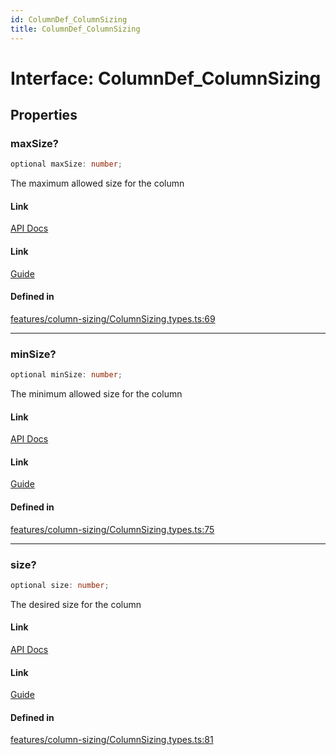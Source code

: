 ```yaml
---
id: ColumnDef_ColumnSizing
title: ColumnDef_ColumnSizing
---
```


# Interface: ColumnDef\_ColumnSizing

## Properties

### maxSize?

```ts
optional maxSize: number;
```

The maximum allowed size for the column

#### Link

[API Docs](https://tanstack.com/table/v8/docs/api/features/column-sizing#maxsize)

#### Link

[Guide](https://tanstack.com/table/v8/docs/guide/column-sizing)

#### Defined in

[features/column-sizing/ColumnSizing.types.ts:69](https://github.com/TanStack/table/blob/b1e6b79157b0debc7222660572b06c8b857f4605/packages/table-core/src/features/column-sizing/ColumnSizing.types.ts#L69)

***

### minSize?

```ts
optional minSize: number;
```

The minimum allowed size for the column

#### Link

[API Docs](https://tanstack.com/table/v8/docs/api/features/column-sizing#minsize)

#### Link

[Guide](https://tanstack.com/table/v8/docs/guide/column-sizing)

#### Defined in

[features/column-sizing/ColumnSizing.types.ts:75](https://github.com/TanStack/table/blob/b1e6b79157b0debc7222660572b06c8b857f4605/packages/table-core/src/features/column-sizing/ColumnSizing.types.ts#L75)

***

### size?

```ts
optional size: number;
```

The desired size for the column

#### Link

[API Docs](https://tanstack.com/table/v8/docs/api/features/column-sizing#size)

#### Link

[Guide](https://tanstack.com/table/v8/docs/guide/column-sizing)

#### Defined in

[features/column-sizing/ColumnSizing.types.ts:81](https://github.com/TanStack/table/blob/b1e6b79157b0debc7222660572b06c8b857f4605/packages/table-core/src/features/column-sizing/ColumnSizing.types.ts#L81)
